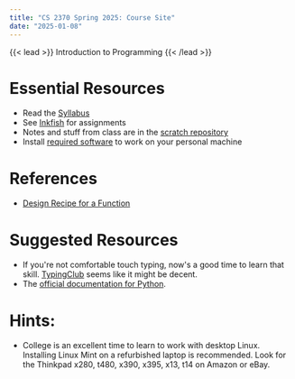```yaml
---
title: "CS 2370 Spring 2025: Course Site"
date: "2025-01-08"
---
```


{{< lead >}}
Introduction to Programming
{{< /lead >}}

# Essential Resources

 - Read the [Syllabus](./syllabus)
 - See [Inkfish](https://inkfish.homework.quest) for assignments
 - Notes and stuff from class are in the [scratch repository](
   https://github.com/NatTuck/scratch-2025-01)
 - Install [required software](./required-software) to work on your personal machine

# References

 - [Design Recipe for a Function](./design-recipe)

# Suggested Resources

 - If you're not comfortable touch typing, now's a good time to learn that skill.
   [TypingClub](https://www.typingclub.com/) seems like it might be decent.
 - The [official documentation for Python](https://docs.python.org/3/).

# Hints:

 - College is an excellent time to learn to work with desktop Linux.
   Installing Linux Mint on a refurbished laptop is recommended. Look
   for the Thinkpad x280, t480, x390, x395, x13, t14 on Amazon or
   eBay.
